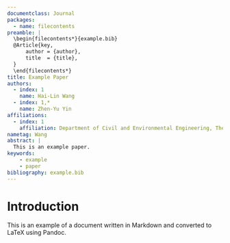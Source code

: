 ```yaml
---
documentclass: Journal
packages:
  - name: filecontents
preamble: |
  \begin{filecontents*}{example.bib}
  @Article{key,
      author = {author},
      title  = {title},
  }
  \end{filecontents*}
title: Example Paper
authors:
  - index: 1
    name: Hai-Lin Wang
  - index: 1,*
    name: Zhen-Yu Yin
affiliations:
  - index: 1
    affiliation: Department of Civil and Environmental Engineering, The Hong Kong Polytechnic University, Hong Kong, China
nametag: Wang
abstract: |
  This is an example paper.
keywords:
    - example
    - paper
bibliography: example.bib
---
```


# Introduction

This is an example of a document written in Markdown and converted to LaTeX using Pandoc.
